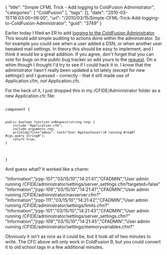 {
	"title": "Simple CFML Trick - Add logging to ColdFusion Administrator",
	"categories": [
		"ColdFusion"
	],
	"tags": [],
	"date": "2010-03-15T16:03:00+06:00",
	"url": "/2010/03/15/Simple-CFML-Trick-Add-logging-to-ColdFusion-Administrator",
	"guid": "3749"
}

Earlier today I filed an ER to add <a href="http://cfbugs.adobe.com/cfbugreport/flexbugui/cfbugtracker/main.html#bugId=82437">logging to the ColdFusion Administrator</a>. This would add simple auditing to actions done within the administrator. So for example you could see when a user added a DSN, or when another user tweaked mail settings. In theory this should be easy to implement, and I think it would be a great addition. If you agree, don't forget that you can vote for bugs on the public bug tracker so add yours to the <a href="http://cfbugs.adobe.com/cfbugreport/flexbugui/cfbugtracker/main.html#bugId=82437">request</a>. On a whim though I thought I'd try to see if I could hack it in. I know that the administrator hasn't really been updated a lot lately (except for new settings!) and I guessed - correctly - that it still made use of Application.cfm, <i>not</i> Application.cfc.
<p/>
For the heck of it, I just dropped this in my /CFIDE/Administrator folder as a new Application.cfc file:
<p/>
<code>
component {
	
	public boolean function onRequest(string req) {
		include "Application.cfm";
		include arguments.req;
		writelog(file="admin", text="User #getauthuser()# running #req#?#cgi.query_string#");
		return true;
	}
	
}
</code>

<p/>

And guess what? It worked like a charm:

<p/>

"Information","jrpp-107","03/15/10","14:21:41","CFADMIN","User admin running /CFIDE/administrator/settings/server_settings.cfm?targeted=false"<br/>
"Information","jrpp-109","03/15/10","14:21:41","CFADMIN","User admin running /CFIDE/administrator/navserver.cfm?"<br/>
"Information","jrpp-111","03/15/10","14:21:42","CFADMIN","User admin running /CFIDE/administrator/settings/limits.cfm?"<br/>
"Information","jrpp-101","03/15/10","14:21:43","CFADMIN","User admin running /CFIDE/administrator/settings/server_settings.cfm?"<br/>
"Information","jrpp-109","03/15/10","14:21:45","CFADMIN","User admin running /CFIDE/administrator/settings/memoryvariables.cfm?"<br/>

<p/>

Obviously it isn't as nice as it could be, but it took all of two minutes to write. The CFC above will only work in ColdFusion 9, but you could convert it to old school tags in a few additional minutes.